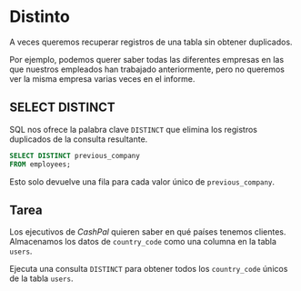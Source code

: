 # Distinto

A veces queremos recuperar registros de una tabla sin obtener duplicados.

Por ejemplo, podemos querer saber todas las diferentes empresas en las que nuestros empleados han trabajado anteriormente, pero no queremos ver la misma empresa varias veces en el informe.

## SELECT DISTINCT

SQL nos ofrece la palabra clave `DISTINCT` que elimina los registros duplicados de la consulta resultante.

```sql
SELECT DISTINCT previous_company
FROM employees;
```

Esto solo devuelve una fila para cada valor único de `previous_company`.

## Tarea

Los ejecutivos de *CashPal* quieren saber en qué países tenemos clientes. Almacenamos los datos de `country_code` como una columna en la tabla `users`.

Ejecuta una consulta `DISTINCT` para obtener todos los `country_code` únicos de la tabla `users`.
